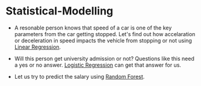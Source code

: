 # Statistical-Modelling
* A resonable person knows that speed of a car is one of the key parameters from the car getting stopped. Let's find out how accelaration or deceleration in speed impacts the vehicle from stopping or not using [Linear Regression](https://github.com/cdevairakkam7/Statistical-Modelling-/blob/master/Linear%20Regression.ipynb). 

* Will this person get university admission  or not? Questions like this need a yes or no answer. [Logistic Regression](https://github.com/cdevairakkam7/Statistical-Modelling-/blob/master/logistic%20regression.ipynb) can get that answer for us.

* Let us try to predict the salary using [Random Forest](https://github.com/cdevairakkam7/Statistical-Modelling-/blob/master/Random%20Forest.ipynb).
